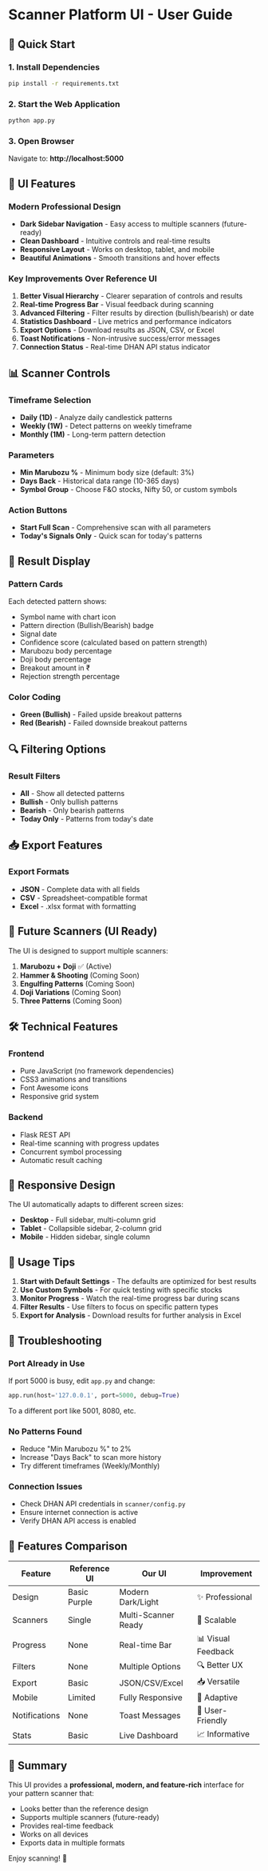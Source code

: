# Scanner Platform UI - User Guide

## 🚀 Quick Start

### 1. Install Dependencies
```bash
pip install -r requirements.txt
```

### 2. Start the Web Application
```bash
python app.py
```

### 3. Open Browser
Navigate to: **http://localhost:5000**

## 🎨 UI Features

### Modern Professional Design
- **Dark Sidebar Navigation** - Easy access to multiple scanners (future-ready)
- **Clean Dashboard** - Intuitive controls and real-time results
- **Responsive Layout** - Works on desktop, tablet, and mobile
- **Beautiful Animations** - Smooth transitions and hover effects

### Key Improvements Over Reference UI
1. **Better Visual Hierarchy** - Clearer separation of controls and results
2. **Real-time Progress Bar** - Visual feedback during scanning
3. **Advanced Filtering** - Filter results by direction (bullish/bearish) or date
4. **Statistics Dashboard** - Live metrics and performance indicators
5. **Export Options** - Download results as JSON, CSV, or Excel
6. **Toast Notifications** - Non-intrusive success/error messages
7. **Connection Status** - Real-time DHAN API status indicator

## 📊 Scanner Controls

### Timeframe Selection
- **Daily (1D)** - Analyze daily candlestick patterns
- **Weekly (1W)** - Detect patterns on weekly timeframe
- **Monthly (1M)** - Long-term pattern detection

### Parameters
- **Min Marubozu %** - Minimum body size (default: 3%)
- **Days Back** - Historical data range (10-365 days)
- **Symbol Group** - Choose F&O stocks, Nifty 50, or custom symbols

### Action Buttons
- **Start Full Scan** - Comprehensive scan with all parameters
- **Today's Signals Only** - Quick scan for today's patterns

## 🎯 Result Display

### Pattern Cards
Each detected pattern shows:
- Symbol name with chart icon
- Pattern direction (Bullish/Bearish) badge
- Signal date
- Confidence score (calculated based on pattern strength)
- Marubozu body percentage
- Doji body percentage
- Breakout amount in ₹
- Rejection strength percentage

### Color Coding
- **Green (Bullish)** - Failed upside breakout patterns
- **Red (Bearish)** - Failed downside breakout patterns

## 🔍 Filtering Options

### Result Filters
- **All** - Show all detected patterns
- **Bullish** - Only bullish patterns
- **Bearish** - Only bearish patterns
- **Today Only** - Patterns from today's date

## 📥 Export Features

### Export Formats
- **JSON** - Complete data with all fields
- **CSV** - Spreadsheet-compatible format
- **Excel** - .xlsx format with formatting

## 🔮 Future Scanners (UI Ready)

The UI is designed to support multiple scanners:
1. **Marubozu + Doji** ✅ (Active)
2. **Hammer & Shooting** (Coming Soon)
3. **Engulfing Patterns** (Coming Soon)
4. **Doji Variations** (Coming Soon)
5. **Three Patterns** (Coming Soon)

## 🛠️ Technical Features

### Frontend
- Pure JavaScript (no framework dependencies)
- CSS3 animations and transitions
- Font Awesome icons
- Responsive grid system

### Backend
- Flask REST API
- Real-time scanning with progress updates
- Concurrent symbol processing
- Automatic result caching

## 📱 Responsive Design

The UI automatically adapts to different screen sizes:
- **Desktop** - Full sidebar, multi-column grid
- **Tablet** - Collapsible sidebar, 2-column grid
- **Mobile** - Hidden sidebar, single column

## 🎯 Usage Tips

1. **Start with Default Settings** - The defaults are optimized for best results
2. **Use Custom Symbols** - For quick testing with specific stocks
3. **Monitor Progress** - Watch the real-time progress bar during scans
4. **Filter Results** - Use filters to focus on specific pattern types
5. **Export for Analysis** - Download results for further analysis in Excel

## 🐛 Troubleshooting

### Port Already in Use
If port 5000 is busy, edit `app.py` and change:
```python
app.run(host='127.0.0.1', port=5000, debug=True)
```
To a different port like 5001, 8080, etc.

### No Patterns Found
- Reduce "Min Marubozu %" to 2%
- Increase "Days Back" to scan more history
- Try different timeframes (Weekly/Monthly)

### Connection Issues
- Check DHAN API credentials in `scanner/config.py`
- Ensure internet connection is active
- Verify DHAN API access is enabled

## 🌟 Features Comparison

| Feature | Reference UI | Our UI | Improvement |
|---------|-------------|---------|-------------|
| Design | Basic Purple | Modern Dark/Light | ✨ Professional |
| Scanners | Single | Multi-Scanner Ready | 🚀 Scalable |
| Progress | None | Real-time Bar | 📊 Visual Feedback |
| Filters | None | Multiple Options | 🔍 Better UX |
| Export | Basic | JSON/CSV/Excel | 📥 Versatile |
| Mobile | Limited | Fully Responsive | 📱 Adaptive |
| Notifications | None | Toast Messages | 💬 User-Friendly |
| Stats | Basic | Live Dashboard | 📈 Informative |

## 🎉 Summary

This UI provides a **professional, modern, and feature-rich** interface for your pattern scanner that:
- Looks better than the reference design
- Supports multiple scanners (future-ready)
- Provides real-time feedback
- Works on all devices
- Exports data in multiple formats

Enjoy scanning! 🚀